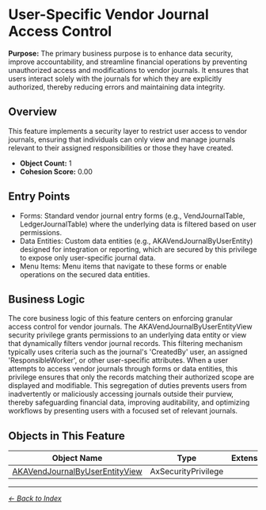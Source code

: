 # User-Specific Vendor Journal Access Control

**Purpose:** The primary business purpose is to enhance data security, improve accountability, and streamline financial operations by preventing unauthorized access and modifications to vendor journals. It ensures that users interact solely with the journals for which they are explicitly authorized, thereby reducing errors and maintaining data integrity.

## Overview

This feature implements a security layer to restrict user access to vendor journals, ensuring that individuals can only view and manage journals relevant to their assigned responsibilities or those they have created.

- **Object Count:** 1
- **Cohesion Score:** 0.00

## Entry Points

- Forms: Standard vendor journal entry forms (e.g., VendJournalTable, LedgerJournalTable) where the underlying data is filtered based on user permissions.
- Data Entities: Custom data entities (e.g., AKAVendJournalByUserEntity) designed for integration or reporting, which are secured by this privilege to expose only user-specific journal data.
- Menu Items: Menu items that navigate to these forms or enable operations on the secured data entities.

## Business Logic

The core business logic of this feature centers on enforcing granular access control for vendor journals. The AKAVendJournalByUserEntityView security privilege grants permissions to an underlying data entity or view that dynamically filters vendor journal records. This filtering mechanism typically uses criteria such as the journal's 'CreatedBy' user, an assigned 'ResponsibleWorker', or other user-specific attributes. When a user attempts to access vendor journals through forms or data entities, this privilege ensures that only the records matching their authorized scope are displayed and modifiable. This segregation of duties prevents users from inadvertently or maliciously accessing journals outside their purview, thereby safeguarding financial data, improving auditability, and optimizing workflows by presenting users with a focused set of relevant journals.

## Objects in This Feature

| Object Name | Type | Extension | Description |
|-------------|------|-----------|-------------|
| [AKAVendJournalByUserEntityView](Objects/AKAVendJournalByUserEntityView.md) | AxSecurityPrivilege |  |  |

---

*[← Back to Index](../../index.md)*
